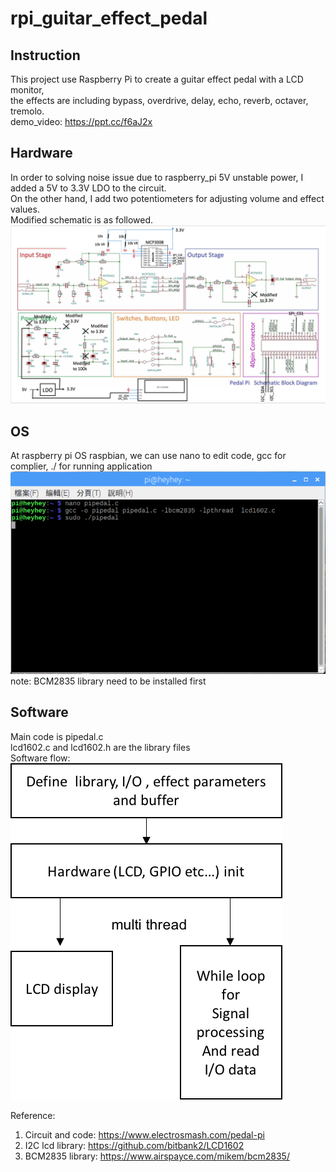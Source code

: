 # rpi_guitar_effect_pedal

## Instruction
This project use Raspberry Pi to create a guitar effect pedal with a LCD monitor,       
the effects are including bypass, overdrive, delay, echo, reverb, octaver, tremolo.    
demo_video: https://ppt.cc/f6aJ2x

## Hardware
In order to solving noise issue due to raspberry_pi 5V unstable power, I added a 5V to 3.3V LDO to the circuit.   
On the other hand, I add two potentiometers for adjusting volume and effect values.    
Modified schematic is as followed.    
![Alt text](https://github.com/heyheychen/rpi_guitar_effect_pedal/blob/master/pic/rpi_pedal_schematic.png?raw=true)

## OS
At raspberry pi OS raspbian, we can use nano to edit code, gcc for complier, ./ for running application
![Alt text](https://github.com/heyheychen/rpi_guitar_effect_pedal/blob/master/pic/gcc_command_line.png?raw=true)    
note: BCM2835 library need to be installed first
  

## Software
Main code is pipedal.c  
lcd1602.c and lcd1602.h are the library files   
Software flow:    
![Alt text](https://github.com/heyheychen/rpi_guitar_effect_pedal/blob/master/pic/software%20flow.png?raw=true)
    
     
Reference:
1. Circuit and code: 
https://www.electrosmash.com/pedal-pi 
2. I2C lcd library: 
https://github.com/bitbank2/LCD1602
3. BCM2835 library:
https://www.airspayce.com/mikem/bcm2835/
